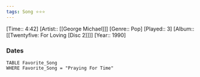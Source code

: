 ```yaml
---
tags: Song ⭐⭐⭐ 
---
```

[Time:: 4:42]
[Artist:: [[George Michael]]]
[Genre:: Pop]
[Played:: 3]
[Album:: [[Twentyfive: For Loving [Disc 2]]]]
[Year:: 1990]
### Dates
````dataview
TABLE Favorite_Song
WHERE Favorite_Song = "Praying For Time"
````